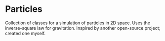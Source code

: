 # Particles
Collection of classes for a simulation of particles in 2D space. Uses the inverse-square law for gravitation.
Inspired by another open-source project; created one myself. 

